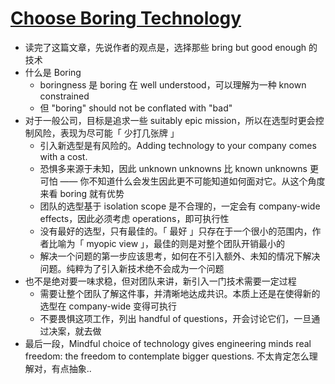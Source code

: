 # [Choose Boring Technology](https://mcfunley.com/choose-boring-technology)

- 读完了这篇文章，先说作者的观点是，选择那些 bring but good enough 的技术
- 什么是 Boring
    - boringness 是 boring 在 well understood，可以理解为一种 known constrained
    - 但 "boring" should not be conflated with "bad"
- 对于一般公司，目标是追求一些 suitably epic mission，所以在选型时更会控制风险，表现为尽可能「 少打几张牌 」
    - 引入新选型是有风险的。Adding technology to your company comes with a cost.
    - 恐惧多来源于未知，因此 unknown unknowns 比 known unknowns 更可怕 —— 你不知道什么会发生因此更不可能知道如何面对它。从这个角度来看 boring 就有优势
    - 团队的选型基于 isolation scope 是不合理的，一定会有 company-wide effects，因此必须考虑 operations，即可执行性
    - 没有最好的选型，只有最佳的。「 最好 」只存在于一个很小的范围内，作者比喻为「 myopic view 」，最佳的则是对整个团队开销最小的
    - 解决一个问题的第一步应该思考，如何在不引入额外、未知的情况下解决问题。纯粹为了引入新技术绝不会成为一个问题
- 也不是绝对要一味求稳，但对团队来讲，新引入一门技术需要一定过程
    - 需要让整个团队了解这件事，并清晰地达成共识。本质上还是在使得新的选型在 company-wide 变得可执行
    - 不要畏惧这项工作，列出 handful of questions，开会讨论它们，一旦通过决案，就去做
- 最后一段，Mindful choice of technology gives engineering minds real freedom: the freedom to contemplate bigger questions. 不太肯定怎么理解对，有点抽象..
